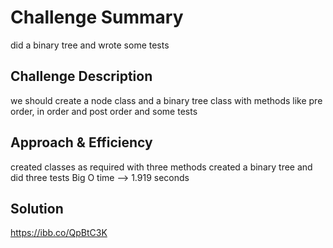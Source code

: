 # Challenge Summary
<!-- Short summary or background information -->
did a binary tree and wrote some tests
## Challenge Description
<!-- Description of the challenge -->
we should create a node class and a binary tree class with methods like pre order, in order and post order and some tests
## Approach & Efficiency
<!-- What approach did you take? Why? What is the Big O space/time for this approach?-->
created classes as required with three methods created a binary tree and did three tests
Big O time --> 1.919 seconds 
## Solution
<!-- Embedded whiteboard image -->
https://ibb.co/QpBtC3K